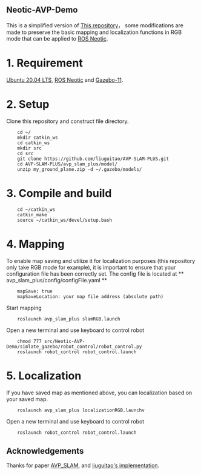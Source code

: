 ## Neotic-AVP-Demo
This is a simplified  version of  [This repository](https://github.com/liuguitao/AVP-SLAM-PLUS)， some modifications are made to preserve the basic mapping and localization functions in RGB mode that can be applied to [ROS Neotic](http://wiki.ros.org/noetic/Installation/Ubuntu).

# 1. Requirement
[Ubuntu 20.04 LTS](https://releases.ubuntu.com/focal/), [ROS Neotic](http://wiki.ros.org/noetic/Installation/Ubuntu) and [Gazebo-11](https://classic.gazebosim.org/tutorials?tut=install_ubuntu&cat=install).

# 2. Setup
Clone this repository and construct file directory.
```
    cd ~/
    mkdir catkin_ws
    cd catkin_ws
    mkdir src
    cd src
    git clone https://github.com/liuguitao/AVP-SLAM-PLUS.git
    cd AVP-SLAM-PLUS/avp_slam_plus/model/
    unzip my_ground_plane.zip -d ~/.gazebo/models/
```

# 3. Compile and build
```
    cd ~/catkin_ws
    catkin_make
    source ~/catkin_ws/devel/setup.bash
```

# 4. Mapping
To enable map saving and utilize it for localization purposes (this repository only take RGB mode for example), it is important to ensure that your configuration file has been correctly set. The config file is located at ** avp_slam_plus/config/configFile.yaml **
```
    mapSave: true
    mapSaveLocation: your map file address (absolute path) 
```

Start mapping
```
    roslaunch avp_slam_plus slamRGB.launch
```
Open a new terminal and use keyboard to control robot
```
    chmod 777 src/Neotic-AVP-Demo/simlate_gazebo/robot_control/robot_control.py
    roslaunch robot_control robot_control.launch
```

# 5. Localization
If you have saved map as mentioned above, you can localization based on your saved map.
```
    roslaunch avp_slam_plus localizationRGB.launchv
```
Open a new terminal and use keyboard to control robot
```
    roslaunch robot_control robot_control.launch
```

## Acknowledgements
Thanks for paper [AVP_SLAM](https://arxiv.org/abs/2007.01813), and [liuguitao's implementation](https://github.com/liuguitao/AVP-SLAM-PLUS).
